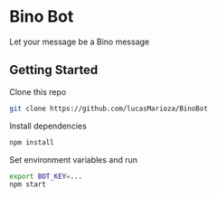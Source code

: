 # Bino Bot
Let your message be a Bino message

## Getting Started
Clone this repo
```bash
git clone https://github.com/lucasMarioza/BinoBot
```
Install dependencies
```bash
npm install
```
Set environment variables and run
```bash
export BOT_KEY=...
npm start
```
